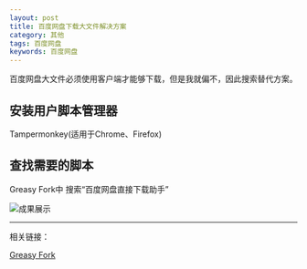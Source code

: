 ```yaml
---
layout: post
title: 百度网盘下载大文件解决方案
category: 其他
tags: 百度网盘
keywords: 百度网盘
---
```


百度网盘大文件必须使用客户端才能够下载，但是我就偏不，因此搜索替代方案。

## 安装用户脚本管理器

Tampermonkey(适用于Chrome、Firefox)

## 查找需要的脚本

Greasy Fork中 搜索“百度网盘直接下载助手”

![成果展示](https://pic.yupoo.com/bztd/a08dcede/eedeba06.jpg)

---
相关链接：

[Greasy Fork](https://greasyfork.org/zh-CN)